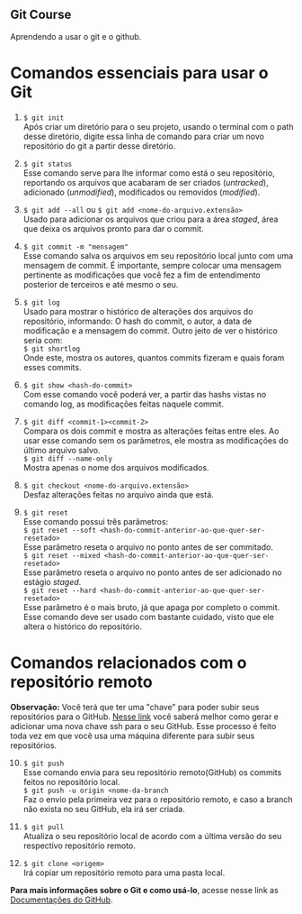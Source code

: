 ## Git Course
Aprendendo a usar o git e o github.

# Comandos essenciais para usar o Git
    
1. `$ git init`  
    Após criar um diretório para o seu projeto, usando o terminal com o path desse diretório, digite essa linha de comando para criar um novo repositório do git a partir desse diretório.  

2. `$ git status`  
    Esse comando serve para lhe informar como está o seu repositório, reportando os arquivos que acabaram de ser criados (_untracked_), adicionado (_unmodified_), modificados ou removidos (_modified_).  

3. `$ git add --all` ou  `$ git add <nome-do-arquivo.extensão>`  
    Usado para adicionar os arquivos que criou para a área _staged_, área que deixa os arquivos pronto para dar o commit.  

4. `$ git commit -m "mensagem"`  
    Esse comando salva os arquivos em seu repositório local junto com uma mensagem de commit. É importante, sempre colocar uma mensagem pertinente as modificações que você fez a fim de entendimento posterior de terceiros e até mesmo o seu.  

5. `$ git log`  
    Usado para mostrar o histórico de alterações dos arquivos do repositório, informando: O hash do commit, o autor, a data de modificação e a mensagem do commit. Outro jeito de ver o histórico seria com:  
    `$ git shortlog`  
        Onde este, mostra os autores, quantos commits fizeram e quais foram esses commits.  

6. `$ git show <hash-do-commit>`  
    Com esse comando você poderá ver, a partir das hashs vistas no comando log, as modificações feitas naquele commit.  

7. `$ git diff <commit-1><commit-2>`  
    Compara os dois commit e mostra as alterações feitas entre eles. Ao usar esse comando sem os parâmetros, ele mostra as modificações do último arquivo salvo.  
    `$ git diff --name-only`  
        Mostra apenas o nome dos arquivos modificados.  

8. `$ git checkout <nome-do-arquivo.extensão>`  
    Desfaz alterações feitas no arquivo ainda que está.  

9. `$ git reset`  
    Esse comando possui três parâmetros:  
    `$ git reset --soft <hash-do-commit-anterior-ao-que-quer-ser-resetado>`  
        Esse parâmetro reseta o arquivo no ponto antes de ser commitado.  
    `$ git reset --mixed <hash-do-commit-anterior-ao-que-quer-ser-resetado>`  
        Esse parâmetro reseta o arquivo no ponto antes de ser adicionado no estágio _staged_.  
    `$ git reset --hard <hash-do-commit-anterior-ao-que-quer-ser-resetado>`  
        Esse parâmetro é o mais bruto, já que apaga por completo o commit.  
    Esse comando deve ser usado com bastante cuidado, visto que ele altera o histórico do repositório.  
  # Comandos relacionados com o repositório remoto  
**Observação:** Você terá que ter uma "chave" para poder subir seus repositórios para o GitHub. [Nesse link](https://docs.github.com/pt/github/authenticating-to-github/generating-a-new-ssh-key-and-adding-it-to-the-ssh-agent) você saberá melhor como gerar e adicionar uma nova chave ssh para o seu GitHub. Esse processo é feito toda vez em que você usa uma máquina diferente para subir seus repositórios.  

 10. `$ git push`  
    Esse comando envia para seu repositório remoto(GitHub) os commits feitos no repositório local.  
    `$ git push -u origin <nome-da-branch`  
    Faz o envio pela primeira vez para o repositório remoto, e caso a branch não exista no seu GitHub, ela irá ser criada.  

 11. `$ git pull`  
    Atualiza o seu repositório local de acordo com a última versão do seu respectivo repositório remoto.  

 12. `$ git clone <origem>`  
    Irá copiar um repositório remoto para uma pasta local.  
  
**Para mais informações sobre o Git e como usá-lo**, acesse nesse link as [Documentações do GitHub](https://docs.github.com/pt/github).
